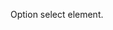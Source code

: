 Option select element.

<io-element-demo element="io-menu" properties='{"value": "", "button": 0, "position": "pointer", "options": [{"label": "Red", "icon": "❤️", "options": ["red1", "red2", "red3"]}, {"label": "Green", "icon": "💚", "options": ["green1", "green2", "green3"]}, {"label": "Blue", "icon": "💙", "options": ["blue1", "blue2", "blue3"]}]}' config='{"button": ["io-option", {"options": [0, 1, 2]}], "position": ["io-option", {"options": ["pointer", "top", "right", "bottom", "left"]}]}'></io-element-demo>

<io-element-demo element="io-menu-options" properties='{"value": "", "horizontal": false, "options": [{"label": "Red", "icon": "❤️", "options": ["red1", "red2", "red3"]}, {"label": "Green", "icon": "💚", "options": ["green1", "green2", "green3"]}, {"label": "Blue", "icon": "💙", "options": ["blue1", "blue2", "blue3"]}]}'></io-element-demo>

<io-element-demo element="io-menu-item" properties='{"value": "", "direction": "right", "option": {"label": "Hearts", "icon": "❤", "hint": "colors", "options": [{"label": "Red", "icon": "❤️", "options": ["red1", "red2", "red3"]}, {"label": "Green", "icon": "💚", "options": ["green1", "green2", "green3"]}, {"label": "Blue", "icon": "💙", "options": ["blue1", "blue2", "blue3"]}]}}' config='{"position": ["io-option", {"options": ["top", "right", "bottom", "left"]}]}'></io-element-demo>
